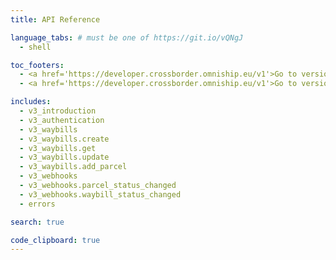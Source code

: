 ```yaml
---
title: API Reference

language_tabs: # must be one of https://git.io/vQNgJ
  - shell 

toc_footers:
  - <a href='https://developer.crossborder.omniship.eu/v1'>Go to version 1</a>
  - <a href='https://developer.crossborder.omniship.eu/v1'>Go to version 2</a>

includes:
  - v3_introduction
  - v3_authentication
  - v3_waybills
  - v3_waybills.create
  - v3_waybills.get
  - v3_waybills.update
  - v3_waybills.add_parcel
  - v3_webhooks
  - v3_webhooks.parcel_status_changed
  - v3_webhooks.waybill_status_changed
  - errors

search: true

code_clipboard: true
---
```


